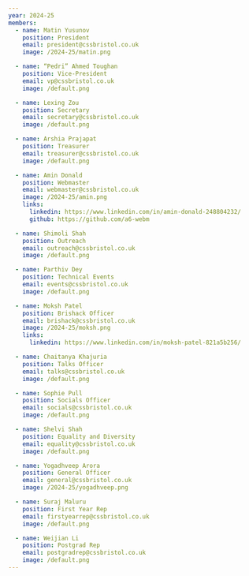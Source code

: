 ```yaml
---
year: 2024-25
members:
  - name: Matin Yusunov
    position: President
    email: president@cssbristol.co.uk
    image: /2024-25/matin.png

  - name: “Pedri” Ahmed Toughan
    position: Vice-President
    email: vp@cssbristol.co.uk
    image: /default.png

  - name: Lexing Zou
    position: Secretary
    email: secretary@cssbristol.co.uk
    image: /default.png

  - name: Arshia Prajapat
    position: Treasurer
    email: treasurer@cssbristol.co.uk
    image: /default.png

  - name: Amin Donald
    position: Webmaster
    email: webmaster@cssbristol.co.uk
    image: /2024-25/amin.png
    links:
      linkedin: https://www.linkedin.com/in/amin-donald-248804232/
      github: https://github.com/a6-webm

  - name: Shimoli Shah
    position: Outreach
    email: outreach@cssbristol.co.uk
    image: /default.png

  - name: Parthiv Dey
    position: Technical Events
    email: events@cssbristol.co.uk
    image: /default.png

  - name: Moksh Patel
    position: Brishack Officer
    email: brishack@cssbristol.co.uk
    image: /2024-25/moksh.png
    links:
      linkedin: https://www.linkedin.com/in/moksh-patel-821a5b256/

  - name: Chaitanya Khajuria
    position: Talks Officer
    email: talks@cssbristol.co.uk
    image: /default.png

  - name: Sophie Pull
    position: Socials Officer
    email: socials@cssbristol.co.uk
    image: /default.png

  - name: Shelvi Shah
    position: Equality and Diversity
    email: equality@cssbristol.co.uk
    image: /default.png

  - name: Yogadhveep Arora
    position: General Officer
    email: general@cssbristol.co.uk
    image: /2024-25/yogadhveep.png

  - name: Suraj Maluru
    position: First Year Rep
    email: firstyearrep@cssbristol.co.uk
    image: /default.png

  - name: Weijian Li
    position: Postgrad Rep
    email: postgradrep@cssbristol.co.uk
    image: /default.png
---
```


